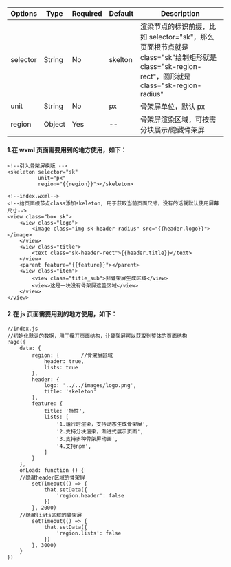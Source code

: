<!--
 * @Author: WangLi
 * @Date: 2021-06-02 17:26:22
 * @LastEditors: WangLi
 * @LastEditTime: 2021-06-02 17:30:46
-->

| Options  | Type   | Required | Default | Description                                                                                                                                 |
| -------- | ------ | -------- | ------- | ------------------------------------------------------------------------------------------------------------------------------------------- |
| selector | String | No       | skelton | 渲染节点的标识前缀，比如 selector="sk"，那么页面根节点就是 class="sk"绘制矩形就是 class="sk-region-rect"，圆形就是 class="sk-region-radius" |
| unit     | String | No       | px      | 骨架屏单位，默认 px                                                                                                                         |
| region   | Object | Yes      | --      | 骨架屏渲染区域，可按需分块展示/隐藏骨架屏                                                                                                   |

#### 1.在 wxml 页面需要用到的地方使用，如下：

```
<!--引入骨架屏模版 -->
<skeleton selector="sk"
          unit="px"
          region="{{region}}"></skeleton>

<!--index.wxml-->
<!--给页面根节点class添加skeleton, 用于获取当前页面尺寸，没有的话就默认使用屏幕尺寸-->
<view class="box sk">
    <view class="logo">
        <image class="img sk-header-radius" src="{{header.logo}}"></image>
    </view>
    <view class="title">
        <text class="sk-header-rect">{{header.title}}</text>
    </view>
    <parent feature="{{feature}}"></parent>
    <view class="item">
        <view class="title_sub">非骨架屏生成区域</view>
        <view>这是一块没有骨架屏遮盖区域</view>
    </view>
</view>
```

#### 2.在 js 页面需要用到的地方使用，如下：

```
//index.js
//初始化默认的数据，用于撑开页面结构，让骨架屏可以获取到整体的页面结构
Page({
	data: {
		region: {		//骨架屏区域
			header: true,
			lists: true
		},
		header: {
			logo: '../../images/logo.png',
			title: 'skeleton'
		},
		feature: {
			title: '特性',
			lists: [
				'1.运行时渲染，支持动态生成骨架屏',
				'2.支持分块渲染，渐进式展示页面',
				'3.支持多种骨架屏动画',
				'4.支持npm',
			]
		}
	},
	onLoad: function () {
    //隐藏header区域的骨架屏
		setTimeout(() => {
			that.setData({
				'region.header': false
			})
		}, 2000)
    //隐藏lists区域的骨架屏
		setTimeout(() => {
			that.setData({
				'region.lists': false
			})
		}, 3000)
	}
})
```
